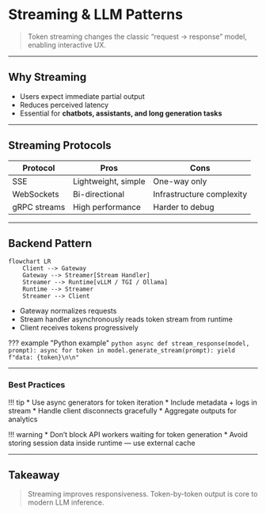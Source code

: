 # Streaming & LLM Patterns

> Token streaming changes the classic “request → response” model, enabling interactive UX.

---

## Why Streaming

- Users expect immediate partial output  
- Reduces perceived latency  
- Essential for **chatbots, assistants, and long generation tasks**

---

## Streaming Protocols

| Protocol     | Pros                | Cons                      |
| ------------ | ------------------- | ------------------------- |
| SSE          | Lightweight, simple | One-way only              |
| WebSockets   | Bi-directional      | Infrastructure complexity |
| gRPC streams | High performance    | Harder to debug           |

---

## Backend Pattern

```mermaid
flowchart LR
    Client --> Gateway
    Gateway --> Streamer[Stream Handler]
    Streamer --> Runtime[vLLM / TGI / Ollama]
    Runtime --> Streamer
    Streamer --> Client
```

* Gateway normalizes requests
* Stream handler asynchronously reads token stream from runtime
* Client receives tokens progressively

??? example "Python example"
    ```python
    async def stream_response(model, prompt):
        async for token in model.generate_stream(prompt):
            yield f"data: {token}\n\n"
    ```

---

### Best Practices

!!! tip
    * Use async generators for token iteration
    * Include metadata + logs in stream
    * Handle client disconnects gracefully
    * Aggregate outputs for analytics

!!! warning
    * Don’t block API workers waiting for token generation
    * Avoid storing session data inside runtime — use external cache

---

## Takeaway

> Streaming improves responsiveness. Token-by-token output is core to modern LLM inference.